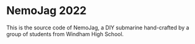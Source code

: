 # NemoJag 2022

This is the source code of NemoJag, a DIY submarine hand-crafted by a group of students from Windham High School. 
